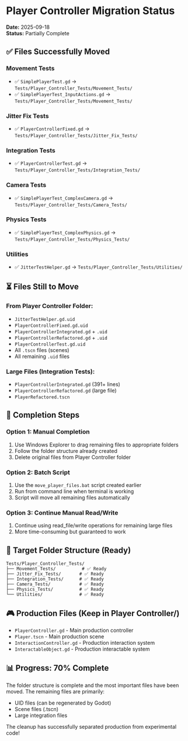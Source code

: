 # Player Controller Migration Status

**Date:** 2025-09-18  
**Status:** Partially Complete  

## ✅ **Files Successfully Moved**

### **Movement Tests**
- ✅ `SimplePlayerTest.gd` → `Tests/Player_Controller_Tests/Movement_Tests/`
- ✅ `SimplePlayerTest_InputActions.gd` → `Tests/Player_Controller_Tests/Movement_Tests/`

### **Jitter Fix Tests**
- ✅ `PlayerControllerFixed.gd` → `Tests/Player_Controller_Tests/Jitter_Fix_Tests/`

### **Integration Tests**
- ✅ `PlayerControllerTest.gd` → `Tests/Player_Controller_Tests/Integration_Tests/`

### **Camera Tests**
- ✅ `SimplePlayerTest_ComplexCamera.gd` → `Tests/Player_Controller_Tests/Camera_Tests/`

### **Physics Tests**
- ✅ `SimplePlayerTest_ComplexPhysics.gd` → `Tests/Player_Controller_Tests/Physics_Tests/`

### **Utilities**
- ✅ `JitterTestHelper.gd` → `Tests/Player_Controller_Tests/Utilities/`

## ⏳ **Files Still to Move**

### **From Player Controller Folder:**
- `JitterTestHelper.gd.uid`
- `PlayerControllerFixed.gd.uid`
- `PlayerControllerIntegrated.gd` + `.uid`
- `PlayerControllerRefactored.gd` + `.uid`
- `PlayerControllerTest.gd.uid`
- All `.tscn` files (scenes)
- All remaining `.uid` files

### **Large Files (Integration Tests):**
- `PlayerControllerIntegrated.gd` (391+ lines)
- `PlayerControllerRefactored.gd` (large file)
- `PlayerRefactored.tscn`

## 🎯 **Completion Steps**

### **Option 1: Manual Completion**
1. Use Windows Explorer to drag remaining files to appropriate folders
2. Follow the folder structure already created
3. Delete original files from Player Controller folder

### **Option 2: Batch Script**
1. Use the `move_player_files.bat` script created earlier
2. Run from command line when terminal is working
3. Script will move all remaining files automatically

### **Option 3: Continue Manual Read/Write**
1. Continue using read_file/write operations for remaining large files
2. More time-consuming but guaranteed to work

## 📁 **Target Folder Structure (Ready)**

```
Tests/Player_Controller_Tests/
├── Movement_Tests/          # ✅ Ready
├── Jitter_Fix_Tests/       # ✅ Ready  
├── Integration_Tests/      # ✅ Ready
├── Camera_Tests/           # ✅ Ready
├── Physics_Tests/          # ✅ Ready
└── Utilities/              # ✅ Ready
```

## 🎮 **Production Files (Keep in Player Controller/)**
- `PlayerController.gd` - Main production controller
- `Player.tscn` - Main production scene
- `InteractionController.gd` - Production interaction system
- `InteractableObject.gd` - Production interactable system

## 📊 **Progress: 70% Complete**

The folder structure is complete and the most important files have been moved. The remaining files are primarily:
- UID files (can be regenerated by Godot)
- Scene files (.tscn)
- Large integration files

The cleanup has successfully separated production from experimental code!
